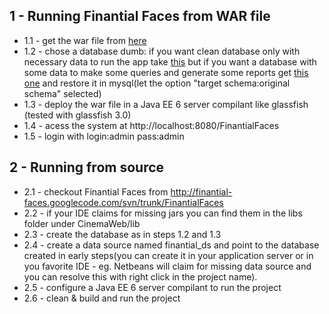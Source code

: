 ## 1 - Running Finantial Faces from WAR file ##
  * 1.1 - get the war file from [here](http://finantial-faces.googlecode.com/svn/trunk/FinantialFaces/WAR/FinantialFaces.war)
  * 1.2 - chose a database dumb: if you want clean database only with necessary data to run the app take [this](http://code.google.com/p/finantial-faces/source/browse/trunk/FinantialFaces/Sql%20dumps/clean-db.sql) but if you want a database with some data to make some queries and generate some reports get [this one](http://code.google.com/p/finantial-faces/source/browse/trunk/FinantialFaces/Sql%20dumps/full-db.sql) and restore it in mysql(let the option "target schema:original schema" selected)
  * 1.3 - deploy the war file in a Java EE 6 server compilant like glassfish (tested with glassfish 3.0)
  * 1.4 - acess the system at http://localhost:8080/FinantialFaces
  * 1.5 - login with login:admin pass:admin


## 2 - Running from source ##
  * 2.1 - checkout Finantial Faces from http://finantial-faces.googlecode.com/svn/trunk/FinantialFaces
  * 2.2 - if your IDE claims for missing jars you can find them in the libs folder under CinemaWeb/lib
  * 2.3 - create the database as in steps 1.2 and 1.3
  * 2.4 - create a data source named finantial\_ds and point to the database created in early steps(you can create it in your application server or in you favorite IDE - eg. Netbeans will claim for missing data source and you can resolve this with right click in the project name).
  * 2.5 - configure a Java EE 6 server compilant to run the project
  * 2.6 - clean & build and run the project

